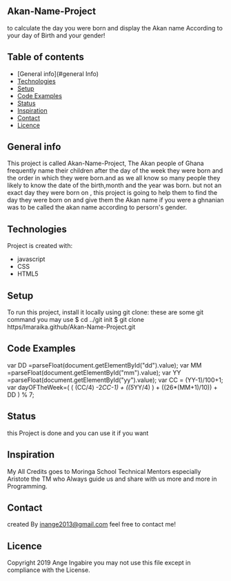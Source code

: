 ## Akan-Name-Project
to calculate the day you were born and display the Akan name According to your day of Birth and your gender!

## Table of contents
* [General info](#general Info)
* [Technologies](#technologies)
* [Setup](#setup)
* [Code Examples](#codeexamples)
* [Status](#status)
* [Inspiration](#inspiration)
* [Contact](#contact)
* [Licence](#licence)


## General info
This project is called Akan-Name-Project, The Akan people of Ghana frequently name their children after the day of the week they were born 
and the order in which they were born.and as we all know so many people they likely to know the date of the birth,month and the year was born.
but not an exact day they were born on , this project is going to help them to find the day they were born on and give them the Akan name 
if you were a ghnanian was to be called the akan name according to persorn's gender.
	
## Technologies
Project is created with:
* javascript 
* CSS
* HTML5
	
## Setup
To run this project, install it locally using git clone:
these are some git command you may use
$ cd ../git init 
$ git clone https/Imaraika.github/Akan-Name-Project.git

## Code Examples
 var DD =parseFloat(document.getElementById("dd").value);
 var MM =parseFloat(document.getElementById("mm").value);
 var YY =parseFloat(document.getElementById("yy").value);
 var CC =  (YY-1)/100+1;
 var dayOFTheWeek=( ( (CC/4) -2*CC-1) + ((5*YY/4) ) + ((26*(MM+1)/10)) + DD ) % 7;
 
## Status
this Project is done and you can use it if you want 

## Inspiration
My All Credits goes to Moringa School Technical Mentors especially Aristote the TM who Always guide us and share with us more and more 
in Programming. 

## Contact
created By inange2013@gmail.com feel free to contact me!

## Licence
Copyright 2019 Ange Ingabire
you may not use this file except in compliance with the License.
